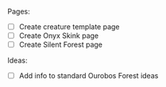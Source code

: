 Pages:
- [ ] Create creature template page
- [ ] Create Onyx Skink page
- [ ] Create Silent Forest page

Ideas:
- [ ] Add info to standard Ourobos Forest ideas
